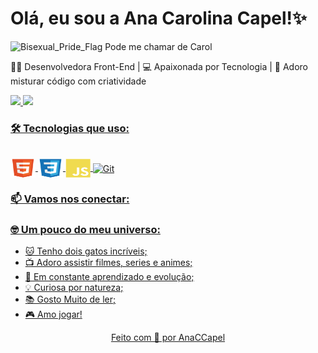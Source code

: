 # Olá, eu sou a Ana Carolina Capel!✨

<p><img width="20" height="12" alt="Bisexual_Pride_Flag" src="https://github.com/user-attachments/assets/896c0d3c-25c2-4c81-9ccc-984357907871" /> Pode me chamar de Carol </p>

<p>
  👩‍💻 Desenvolvedora Front-End | 💻 Apaixonada por Tecnologia | 🌈 Adoro misturar código com criatividade  

</p>

 <div>
   <a href="https://github.com/devemdobro">
   <img height="180em" src="https://github-readme-stats.vercel.app/api?username=AnaCCapel&show_icons=true&theme=nightowl&include_all_commits=true&count_private=true"/>
   <img height="180em" src="https://github-readme-stats.vercel.app/api/top-langs/?username=AnaCCapel&layout=compact&langs_count=6&theme=nightowl"/>
</div>

### 🛠️ Tecnologias que uso:
    
<div style="display: inline_block"><br>
  <img align="center" alt="HTML" height="30" width="40" src="https://raw.githubusercontent.com/devicons/devicon/master/icons/html5/html5-original.svg">
  <img align="center" alt="CSS" height="30" width="40" src="https://raw.githubusercontent.com/devicons/devicon/master/icons/css3/css3-original.svg">
  <img align="center" alt="Js" height="30" width="40" src="https://raw.githubusercontent.com/devicons/devicon/master/icons/javascript/javascript-plain.svg">
  <img  align="center" alt="Git" height="30" width="40" src="https://cdn.jsdelivr.net/gh/devicons/devicon@latest/icons/git/git-original.svg" />                   
</div>

### 📫 Vamos nos conectar:

### 🤓 Um pouco do meu universo:

- 🐱 Tenho dois gatos incríveis;
- 📺 Adoro assistir filmes, series e animes;
- 🌱 Em constante aprendizado e evolução;
- 💡 Curiosa por natureza; 
- 📚 Gosto Muito de ler;
- 🎮 Amo jogar! 

 <p align="center">Feito com 💜 por AnaCCapel</p>
